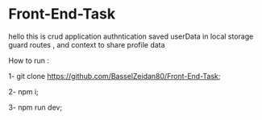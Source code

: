 # Front-End-Task

hello this is crud application 
authntication saved userData in local storage 
guard routes , and context to share profile data 

How to run :

1- git clone https://github.com/BasselZeidan80/Front-End-Task;

2- npm i;

3- npm run dev;
